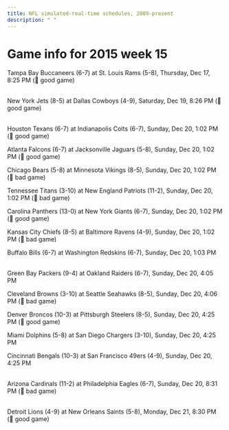 ```yaml
---
title: NFL simulated-real-time schedules, 2009-present
description: " "
---
```


# Game info for 2015 week 15

Tampa Bay Buccaneers (6-7) at St. Louis Rams (5-8), Thursday, Dec 17, 8:25 PM (:football: good game)

<br/>New York Jets (8-5) at Dallas Cowboys (4-9), Saturday, Dec 19, 8:26 PM (:football: good game)

<br/>Houston Texans (6-7) at Indianapolis Colts (6-7), Sunday, Dec 20, 1:02 PM (:football: good game)

Atlanta Falcons (6-7) at Jacksonville Jaguars (5-8), Sunday, Dec 20, 1:02 PM (:football: good game)

Chicago Bears (5-8) at Minnesota Vikings (8-5), Sunday, Dec 20, 1:02 PM (:red_circle: bad game)

Tennessee Titans (3-10) at New England Patriots (11-2), Sunday, Dec 20, 1:02 PM (:red_circle: bad game)

Carolina Panthers (13-0) at New York Giants (6-7), Sunday, Dec 20, 1:02 PM (:football: good game)

Kansas City Chiefs (8-5) at Baltimore Ravens (4-9), Sunday, Dec 20, 1:02 PM (:red_circle: bad game)

Buffalo Bills (6-7) at Washington Redskins (6-7), Sunday, Dec 20, 1:03 PM

<br/>Green Bay Packers (9-4) at Oakland Raiders (6-7), Sunday, Dec 20, 4:05 PM

Cleveland Browns (3-10) at Seattle Seahawks (8-5), Sunday, Dec 20, 4:06 PM (:red_circle: bad game)

Denver Broncos (10-3) at Pittsburgh Steelers (8-5), Sunday, Dec 20, 4:25 PM (:football: good game)

Miami Dolphins (5-8) at San Diego Chargers (3-10), Sunday, Dec 20, 4:25 PM

Cincinnati Bengals (10-3) at San Francisco 49ers (4-9), Sunday, Dec 20, 4:25 PM

<br/>Arizona Cardinals (11-2) at Philadelphia Eagles (6-7), Sunday, Dec 20, 8:31 PM (:red_circle: bad game)

<br/>Detroit Lions (4-9) at New Orleans Saints (5-8), Monday, Dec 21, 8:30 PM (:football: good game)

